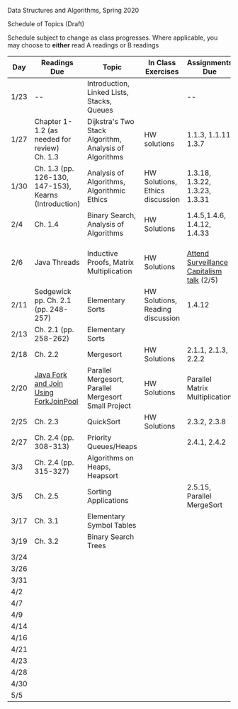 Data Structures and Algorithms, Spring 2020

Schedule of Topics (Draft)

 

Schedule subject to change as class progresses.  Where applicable, you may choose to **either** read A readings or B readings

| Day  | Readings Due                                                 | Topic                                                  | In Class Exercises                    | Assignments Due                                              |
| ---- | ------------------------------------------------------------ | ------------------------------------------------------ | ------------------------------------- | ------------------------------------------------------------ |
| 1/23 | --                                                           | Introduction, Linked Lists, Stacks, Queues             |                                       | --                                                           |
| 1/27 | Chapter 1-1.2 (as needed for review)<br />Ch. 1.3            | Dijkstra's Two Stack Algorithm, Analysis of Algorithms | HW solutions                          | 1.1.3, 1.1.11, 1.3.7                                         |
| 1/30 | Ch. 1.3 (pp. 126-130,  147-153),<br />Kearns (Introduction)  | Analysis of Algorithms,<br />Algorithmic Ethics        | HW Solutions,<br />Ethics discussion  | 1.3.18, 1.3.22, 1.3.23, 1.3.31                               |
| 2/4  | Ch. 1.4                                                      | Binary Search, Analysis of Algorithms                  | HW Solutions                          | 1.4.5,1.4.6, 1.4.12, 1.4.33                                  |
| 2/6  | Java Threads                                                 | Inductive Proofs, Matrix Multiplication                | HW Solutions                          | <br />[Attend Surveillance Capitalism talk](https://www.ursinus.edu/calendar/event_id/17789/view/event) (2/5) |
| 2/11 | Sedgewick pp. Ch. 2.1 (pp. 248-257)                          | Elementary Sorts                                       | HW Solutions,<br />Reading discussion | 1.4.12                                                       |
| 2/13 | Ch. 2.1 (pp. 258-262)                                        | Elementary Sorts                                       |                                       |                                                              |
| 2/18 | Ch. 2.2                                                      | Mergesort                                              | HW Solutions                          | 2.1.1, 2.1.3, 2.2.2                                          |
| 2/20 | [Java Fork and Join Using ForkJoinPool](http://tutorials.jenkov.com/java-util-concurrent/java-fork-and-join-forkjoinpool.html) | Parallel Mergesort, Parallel Mergesort Small Project   | HW Solutions                          | Parallel Matrix Multiplication                               |
| 2/25 | Ch. 2.3                                                      | QuickSort                                              | HW Solutions                          | 2.3.2, 2.3.8                                                 |
| 2/27 | Ch. 2.4 (pp. 308-313)                                        | Priority Queues/Heaps                                  |                                       | 2.4.1, 2.4.2                                                 |
| 3/3  | Ch. 2.4 (pp. 315-327)                                        | Algorithms on Heaps, Heapsort                          |                                       |                                                              |
| 3/5  | Ch. 2.5                                                      | Sorting Applications                                   |                                       | 2.5.15, Parallel MergeSort                                   |
| 3/17 | Ch. 3.1                                                      | Elementary Symbol Tables                               |                                       |                                                              |
| 3/19 | Ch. 3.2                                                      | Binary Search Trees                                    |                                       |                                                              |
| 3/24 |                                                              |                                                        |                                       |                                                              |
| 3/26 |                                                              |                                                        |                                       |                                                              |
| 3/31 |                                                              |                                                        |                                       |                                                              |
| 4/2  |                                                              |                                                        |                                       |                                                              |
| 4/7  |                                                              |                                                        |                                       |                                                              |
| 4/9  |                                                              |                                                        |                                       |                                                              |
| 4/14 |                                                              |                                                        |                                       |                                                              |
| 4/16 |                                                              |                                                        |                                       |                                                              |
| 4/21 |                                                              |                                                        |                                       |                                                              |
| 4/23 |                                                              |                                                        |                                       |                                                              |
| 4/28 |                                                              |                                                        |                                       |                                                              |
| 4/30 |                                                              |                                                        |                                       |                                                              |
| 5/5  |                                                              |                                                        |                                       |                                                              |

 